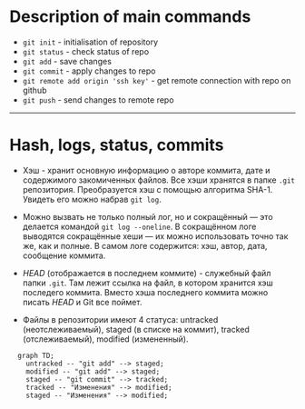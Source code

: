 # Description of main commands

* `git init` - initialisation of repository
* `git status` - check status of repo
* `git add` - save changes
* `git commit` - apply changes to repo
* `git remote add origin 'ssh key'` - get remote connection with repo on github
* `git push` - send changes to remote repo
---
# Hash, logs, status, commits

* Хэш - хранит основную информацию о авторе коммита, дате и содержимого закомиченных файлов. Все хэши хранятся
в папке `.git` репозитория. Преобразуется хэш с помощью алгоритма SHA-1. Увидеть его можно набрав `git log`.

* Можно вызвать не только полный лог, но и сокращённый — это делается командой `git log --oneline`. В сокращённом логе выводятся сокращённые хеши — их можно использовать точно так же, как и полные.
В самом логе содержится: хэш, автор, дата, сообщение коммита.

* *HEAD* (отображается в последнем коммите) - служебный файл папки `.git`. Там лежит ссылка на файл, в котором хранится хэш последего коммита.
Вместо хэша последнего коммита можно писать *HEAD* и Git все поймет.

* Файлы в репозитории имеют 4 статуса: untracked (неотслеживаемый), staged (в списке на коммит), 
tracked (отслеживаемый), modified (измененный).

```mermaid
  graph TD;
    untracked -- "git add" --> staged;
    modified -- "git add" --> staged;
    staged -- "git commit" --> tracked;
    tracked -- "Изменения" --> modified;
    staged -- "Изменения" --> modified;
```
